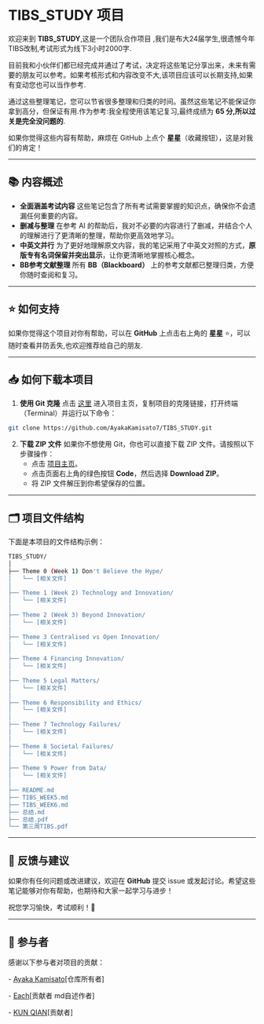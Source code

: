 # TIBS_STUDY 项目

欢迎来到 **TIBS_STUDY**,这是一个团队合作项目 ,我们是布大24届学生,很遗憾今年TIBS改制,考试形式为线下3小时2000字.

目前我和小伙伴们都已经完成并通过了考试，决定将这些笔记分享出来，未来有需要的朋友可以参考。如果考核形式和内容改变不大,该项目应该可以长期支持,如果有变动您也可以当作参考.

通过这些整理笔记，您可以节省很多整理和归类的时间。虽然这些笔记不能保证你拿到高分，但保证有用.作为参考:我全程使用该笔记复习,最终成绩为 **65 分,所以过关是完全没问题的**.

如果你觉得这些内容有帮助，麻烦在 GitHub 上点个 **星星**（收藏按钮），这是对我们的肯定！

------

## 📚 内容概述

- **全面涵盖考试内容**
   这些笔记包含了所有考试需要掌握的知识点，确保你不会遗漏任何重要的内容。
- **删减与整理**
   在参考 AI 的帮助后，我对不必要的内容进行了删减，并结合个人的理解进行了更清晰的整理，帮助你更高效地学习。
- **中英文并行**
   为了更好地理解原文内容，我的笔记采用了中英文对照的方式，**原版专有名词保留并突出显示**，让你更清晰地掌握核心概念。
- **BB参考文献整理**
   所有 **BB（Blackboard）** 上的参考文献都已整理归类，方便你随时查阅和复习。

------

## ⭐ 如何支持

如果你觉得这个项目对你有帮助，可以在 **GitHub** 上点击右上角的 **星星** ⭐，可以随时查看并防丢失,也欢迎推荐给自己的朋友.

------

## 📥 如何下载本项目

1. **使用 Git 克隆**     点击 [这里](https://github.com/AyakaKamisato7/TIBS_STUDY) 进入项目主页，复制项目的克隆链接，打开终端（Terminal）并运行以下命令：   

```bash
git clone https://github.com/AyakaKamisato7/TIBS_STUDY.git
```

2. **下载 ZIP 文件**
   如果你不想使用 Git，你也可以直接下载 ZIP 文件。请按照以下步骤操作：
   - 点击 [项目主页](https://github.com/AyakaKamisato7/TIBS_STUDY)。
   - 点击页面右上角的绿色按钮 **Code**，然后选择 **Download ZIP**。
   - 将 ZIP 文件解压到你希望保存的位置。

-----
## 🗂️ 项目文件结构

下面是本项目的文件结构示例：

```bash
TIBS_STUDY/
│
├── Theme 0 (Week 1) Don't Believe the Hype/
│   └── [相关文件]
│
├── Theme 1 (Week 2) Technology and Innovation/
│   └── [相关文件]
│
├── Theme 2 (Week 3) Beyond Innovation/
│   └── [相关文件]
│
├── Theme 3 Centralised vs Open Innovation/
│   └── [相关文件]
│
├── Theme 4 Financing Innovation/
│   └── [相关文件]
│
├── Theme 5 Legal Matters/
│   └── [相关文件]
│
├── Theme 6 Responsibility and Ethics/
│   └── [相关文件]
│
├── Theme 7 Technology Failures/
│   └── [相关文件]
│
├── Theme 8 Societal Failures/
│   └── [相关文件]
│
├── Theme 9 Power from Data/
│   └── [相关文件]
│
├── README.md
├── TIBS_WEEK5.md
├── TIBS_WEEK6.md
├── 总结.md
├── 总结.pdf
└── 第三周TIBS.pdf

```



-----


## 💬 反馈与建议

如果你有任何问题或改进建议，欢迎在 **GitHub** 提交 issue 或发起讨论。希望这些笔记能够对你有帮助，也期待和大家一起学习与进步！

祝您学习愉快，考试顺利！🚀

------

## 👥 参与者 

感谢以下参与者对项目的贡献：

\- [Ayaka Kamisato](https://github.com/AyakaKamisato7)[仓库所有者]

\- [Each](https://github.com/Each9084)[贡献者 md自述作者]

\- [KUN QIAN](https://github.com/MoneyKun-inspirit)[贡献者]

